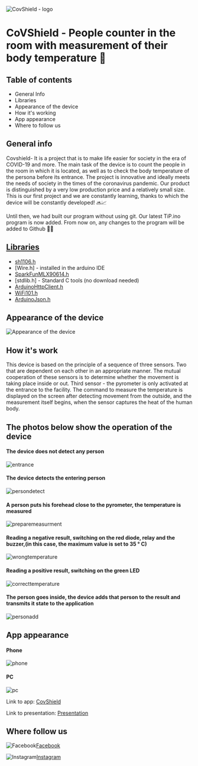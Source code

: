 ![CovShield - logo ](https://user-images.githubusercontent.com/76181375/113943057-30bd4900-9802-11eb-93b5-91e08ae2d2c9.png)
# CoVShield  - People counter in the room with measurement of their body temperature 🤒


## Table of contents
* General Info
* Libraries 
* Appearance of the device
* How it's working
* App appearance
* Where to follow us 

## General info 
Covshield- It is a project that is to make life easier for society in the era of COVID-19 and more. The main task of the device is to count the people in the room in which it is located, as well as to check the body temperature of the persona before its entrance. The project is innovative and ideally meets the needs of society in the times of the coronavirus pandemic. Our product is distinguished by a very low production price and a relatively small size. This is our first project and we are constantly learning, thanks to which the device will be constantly developed! 🔜📈

Until then, we had built our program without using git. Our latest TiP.ino program is now added. From now on, any changes to the program will be added to Github 📌📂

## [Libraries](https://github.com/Covshield/CoVShield/tree/main/Libraries)

* [sh1106.h](https://github.com/Covshield/CoVShield/blob/main/Libraries/sh1106.zip)
* [Wire.h] - installed in the arduino IDE
* [SparkFunMLX90614.h](https://github.com/Covshield/CoVShield/blob/main/Libraries/SparkFun_MLX90614_Arduino_Library-master.zip)
* [stdlib.h] - Standard C tools (no download needed)
* [ArduinoHttpClient.h](https://github.com/Covshield/CoVShield/blob/main/Libraries/ArduinoHttpClient.zip)
* [WiFi101.h](https://github.com/Covshield/CoVShield/blob/main/Libraries/WiFi101.zip)
* [ArduinoJson.h](https://github.com/Covshield/CoVShield/blob/main/Libraries/ArduinoJson.zip)

## Appearance of the device

![Appearance of the device](https://github.com/Covshield/CoVShield/blob/main/Assets/IMG_6045.JPG)


## How it's work 

This device is based on the principle of a sequence of three sensors. Two
that are dependent on each other in an appropriate manner.
The mutual cooperation of these sensors is to determine whether the movement is taking place
inside or out. Third sensor - the pyrometer is only activated
at the entrance to the facility. The command to measure the temperature is displayed on
the screen after detecting movement from the outside, and the measurement itself begins,
when the sensor captures the heat of the human body.

## The photos below show the operation of the device
#### The device does not detect any person
![entrance](https://github.com/Covshield/CoVShield/blob/main/Assets/IMG_6011.jpg)
#### The device detects the entering person
![persondetect](https://github.com/Covshield/CoVShield/blob/main/Assets/IMG_6021.JPG)
#### A person puts his forehead close to the pyrometer, the temperature is measured
![preparemeasurment](https://github.com/Covshield/CoVShield/blob/main/Assets/IMG_6029.JPG)
#### Reading a negative result, switching on the red diode, relay and the buzzer,(in this case, the maximum value is set to 35 ° C)
![wrongtemperature](https://github.com/Covshield/CoVShield/blob/main/Assets/IMG_6034.JPG)
#### Reading a positive result, switching on the green LED
![correcttemperature](https://github.com/Covshield/CoVShield/blob/main/Assets/IMG_6036.JPG)
#### The person goes inside, the device adds that person to the result and transmits it state to the application
![personadd](https://github.com/Covshield/CoVShield/blob/main/Assets/IMG_6039.JPG)

## App appearance
#### Phone 
![phone](https://github.com/Covshield/CoVShield/blob/main/Assets/Zrzut%20ekranu%202021-04-8%20o%2014.14.45.png)
#### PC
![pc](https://github.com/Covshield/CoVShield/blob/main/Assets/Zrzut%20ekranu%202021-04-8%20o%2014.17.49.png)

Link to app: [CovShield](http://cov-shield.herokuapp.com)

Link to presentation: [Presentation](https://drive.google.com/file/d/1Qz6SYl5HPVpwsYF9ErakJo_NrsfTmzBv/view?usp=sharing)

## Where follow us 

![Facebook](https://github.com/paulrobertlloyd/socialmediaicons/blob/main/facebook-48x48.png)[Facebook](https://www.facebook.com/CovShieldpl)

![Instagram](https://github.com/paulrobertlloyd/socialmediaicons/blob/main/instagram-48x48.png)[Instagram](https://www.instagram.com/covshieldpl)


